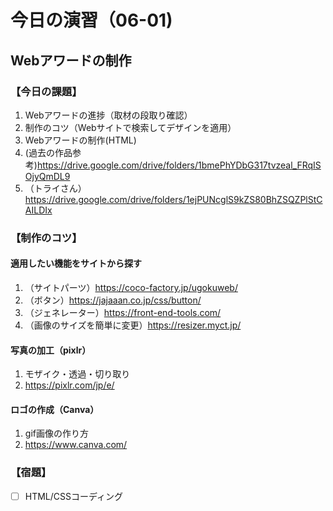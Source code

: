 # 今日の演習（06-01)

## Webアワードの制作

### **【今日の課題】**

  1. Webアワードの進捗（取材の段取り確認）
  2. 制作のコツ（Webサイトで検索してデザインを適用）
  3. Webアワードの制作(HTML)
  4. (過去の作品参考)https://drive.google.com/drive/folders/1bmePhYDbG317tvzeal_FRqISOjyQmDL9
  5. （トライさん）https://drive.google.com/drive/folders/1ejPUNcglS9kZS80BhZSQZPlStCAILDIx

### **【制作のコツ】**

#### 適用したい機能をサイトから探す

  1. （サイトパーツ）https://coco-factory.jp/ugokuweb/
  2. （ボタン）https://jajaaan.co.jp/css/button/
  3. （ジェネレーター）https://front-end-tools.com/
  4. （画像のサイズを簡単に変更）https://resizer.myct.jp/

#### 写真の加工（pixlr）

  1. モザイク・透過・切り取り
  2. https://pixlr.com/jp/e/

#### ロゴの作成（Canva）

  1. gif画像の作り方
  2. https://www.canva.com/

### **【宿題】**

- [ ] HTML/CSSコーディング
